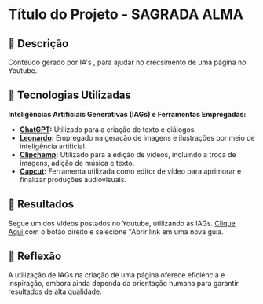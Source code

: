 # Título do Projeto - SAGRADA ALMA

## 📒 Descrição
Conteúdo gerado por IA's , para ajudar no crecsimento de uma página no Youtube.

## 🤖 Tecnologias Utilizadas
**Inteligências Artificiais Generativas (IAGs) e Ferramentas Empregadas:**

- **[ChatGPT](https://chatgpt.com/):** Utilizado para a criação de texto e diálogos.
- **[Leonardo](https://app.leonardo.ai/ai-generations):** Empregado na geração de imagens e ilustrações por meio de inteligência artificial.
- **[Clipchamp](https://app.clipchamp.com/login):** Utilizado para a edição de vídeos, incluindo a troca de imagens, adição de música e texto.
- **[Capcut](https://www.capcut.com/pt-br/):** Ferramenta utilizada como editor de vídeo para aprimorar e finalizar produções audiovisuais.


## 🚀 Resultados
Segue um dos vídeos postados no Youtube, utilizando as IAGs. [Clique Aqui](https://www.youtube.com/watch?v=t1bForUs8JI),com o botão direito e selecione "Abrir link em uma nova guia.

## 💭 Reflexão
A utilização de IAGs na criação de uma página oferece eficiência e inspiração, embora ainda dependa da orientação humana para garantir resultados de alta qualidade.
